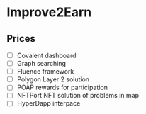 # Improve2Earn

## Prices 
- [ ] Covalent 
  dashboard
- [ ] Graph
  searching
- [ ] Fluence 
  framework
- [ ] Polygon
  Layer 2 solution
- [ ] POAP
  rewards for participation
- [ ] NFTPort
  NFT solution of problems in map
- [ ] HyperDapp
  interpace
